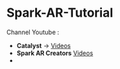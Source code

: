 # Spark-AR-Tutorial

Channel Youtube : 
- **Catalyst** -> [Videos](https://www.youtube.com/channel/UC3zmATtNhDuYOketH1zF5sw/videos)
- **Spark AR Creators** [Videos](youtube.com/playlist?list=PLk-TnRMdB7HBJG3qtcA1bayzoYW_eqLKx)
- 

